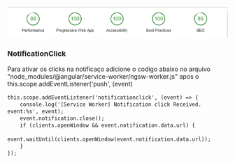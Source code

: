 ![lighthouse](https://github.com/GabrielFerreir/pwa-smn-ui/blob/master/lighthouse.png)



### NotificationClick

Para ativar os clicks na notificaço adicione o codigo abaixo no arquivo "node_modules/@angular/service-worker/ngsw-worker.js"
apos o this.scope.addEventListener('push', (event) 

    this.scope.addEventListener('notificationclick', (event) => {
        console.log('[Service Worker] Notification click Received. event:%s', event);
        event.notification.close();
        if (clients.openWindow && event.notification.data.url) {
            event.waitUntil(clients.openWindow(event.notification.data.url));
        }
    });
